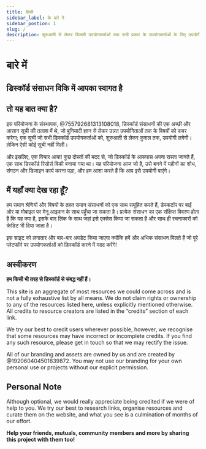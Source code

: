 ```yaml
---
title: विकी
sidebar_label: के बारे में
sidebar_postion: 1
slug: /
description: शुरुआती से लेकर बिजली उपयोगकर्ताओं तक सभी प्रकार के उपयोगकर्ताओं के लिए उपयोगी कलह संसाधनों और उपयोगिताओं की एक सूची
---
```


# बारे में

## डिस्कॉर्ड संसाधन विकि में आपका स्वागत है

## तो यह बात क्या है?

इस परियोजना के संस्थापक, @755792681313108018, डिस्कॉर्ड संसाधनों की एक अच्छी और आसान सूची की तलाश में थे, जो बुनियादी ज्ञान से लेकर उन्नत उपयोगिताओं तक के विषयों को कवर करेगा; एक सूची जो सभी डिस्कॉर्ड उपयोगकर्ताओं को, शुरुआती से लेकर कुशल तक, उपयोगी लगेगी। लेकिन ऐसी कोई सूची नहीं मिली।

और इसलिए, एक विचार आया! कुछ दोस्तों की मदद से, जो डिस्कॉर्ड के आसपास अपना रास्ता जानते हैं, एक साथ डिस्कॉर्ड रिसोर्स विकी बनाया गया था। यह परियोजना आज जो है, उसे बनने में महीनों का शोध, संगठन और डिजाइन कार्य करना पड़ा, और हम आशा करते हैं कि आप इसे उपयोगी पाएंगे।

## मैं यहाँ क्या देख रहा हूँ?

हम समान श्रेणियों और विषयों के तहत समान संसाधनों को एक साथ समूहित करते हैं, डेस्कटॉप पर बाईं ओर या मोबाइल पर मेनू आइकन के साथ पहुँचा जा सकता है। प्रत्येक संसाधन का एक संक्षिप्त विवरण होता है कि यह क्या है, इसके बाद लिंक के साथ जहां इसे एक्सेस किया जा सकता है और साथ ही रचनाकारों को क्रेडिट भी दिया जाता है।

इस साइट को लगातार और बार-बार अपडेट किया जाएगा क्योंकि हमें और अधिक संसाधन मिलते हैं जो पूरे प्लेटफॉर्म पर उपयोगकर्ताओं को डिस्कॉर्ड करने में मदद करेंगे!

## अस्वीकरण

**हम किसी भी तरह से डिस्कॉर्ड से संबद्ध नहीं हैं।**

This site is an aggregate of most resources we could come across and is not a fully exhaustive list by all means. We do not claim rights or ownership to any of the resources listed here, unless explicitly mentioned otherwise. All credits to resource creators are listed in the “credits” section of each link.

We try our best to credit users wherever possible, however, we recognise that some resources may have incorrect or incomplete credits. If you find any such resource, please get in touch so that we may rectify the issue.

All of our branding and assets are owned by us and are created by @192060404501839872. You may not use our branding for your own personal use or projects without our explicit permission.

## Personal Note

Although optional, we would really appreciate being credited if we were of help to you. We try our best to research links, organise resources and curate them on the website, and what you see is a culmination of months of our effort.

**Help your friends, mutuals, community members and more by sharing this project with them too!**
